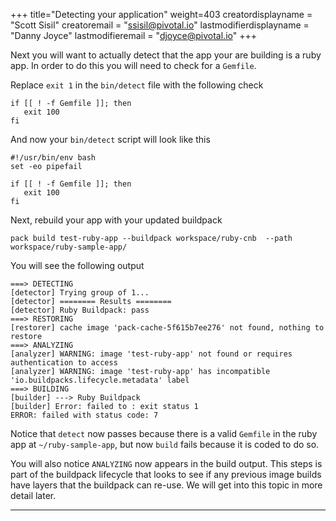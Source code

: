 
+++
title="Detecting your application"
weight=403
creatordisplayname = "Scott Sisil"
creatoremail = "ssisil@pivotal.io"
lastmodifierdisplayname = "Danny Joyce"
lastmodifieremail = "djoyce@pivotal.io"
+++

Next you will want to actually detect that the app your are building is a ruby app. In order to do this you will need to check for a `Gemfile`.

Replace `exit 1` in the `bin/detect` file with the following check

```
if [[ ! -f Gemfile ]]; then
   exit 100
fi
```
And now your `bin/detect` script will look like this

```
#!/usr/bin/env bash
set -eo pipefail

if [[ ! -f Gemfile ]]; then
   exit 100
fi
```

Next, rebuild your app with your updated buildpack

```
pack build test-ruby-app --buildpack workspace/ruby-cnb  --path workspace/ruby-sample-app/
```

You will see the following output

```
===> DETECTING
[detector] Trying group of 1...
[detector] ======== Results ========
[detector] Ruby Buildpack: pass
===> RESTORING
[restorer] cache image 'pack-cache-5f615b7ee276' not found, nothing to restore
===> ANALYZING
[analyzer] WARNING: image 'test-ruby-app' not found or requires authentication to access
[analyzer] WARNING: image 'test-ruby-app' has incompatible 'io.buildpacks.lifecycle.metadata' label
===> BUILDING
[builder] ---> Ruby Buildpack
[builder] Error: failed to : exit status 1
ERROR: failed with status code: 7
```

Notice that `detect` now passes because there is a valid `Gemfile` in the ruby app at `~/ruby-sample-app`, but now `build` fails because it is coded to do so.

You will also notice `ANALYZING` now appears in the build output.  This steps is part of the buildpack lifecycle that looks to see if any previous image builds have layers that the buildpack can re-use. We will get into this topic in more detail later.

---
